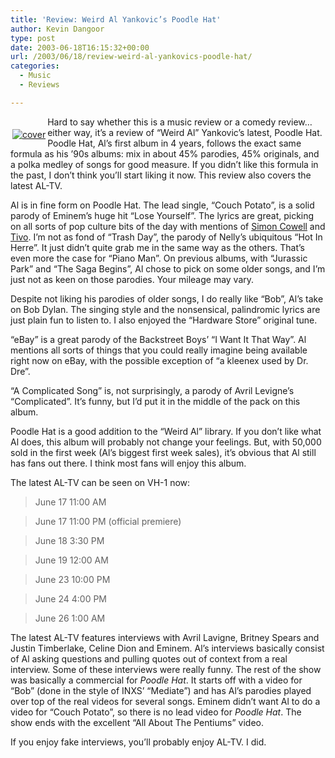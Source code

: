 ```yaml
---
title: 'Review: Weird Al Yankovic’s Poodle Hat'
author: Kevin Dangoor
type: post
date: 2003-06-18T16:15:32+00:00
url: /2003/06/18/review-weird-al-yankovics-poodle-hat/
categories:
  - Music
  - Reviews

---
```

<div style="float: left">
  <A HREF="http://www.amazon.com/exec/obidos/ASIN/B000095J7Q/blueskyonmars-20"><br /> <IMG SRC="/images/poodlehat.jpg" border="0" alt="cover" hspace="3" vspace="3" /></A>
</div>

Hard to say whether this is a music review or a comedy review&#8230; either way, it&#8217;s a review of &#8220;Weird Al&#8221; Yankovic&#8217;s latest, Poodle Hat. Poodle Hat, Al&#8217;s first album in 4 years, follows the exact same formula as his &#8217;90s albums: mix in about 45% parodies, 45% originals, and a polka medley of songs for good measure. If you didn&#8217;t like this formula in the past, I don&#8217;t think you&#8217;ll start liking it now. This review also covers the latest AL-TV.

<!--more-->


  
Al is in fine form on Poodle Hat. The lead single, &#8220;Couch Potato&#8221;, is a solid parody of Eminem&#8217;s huge hit &#8220;Lose Yourself&#8221;. The lyrics are great, picking on all sorts of pop culture bits of the day with mentions of [Simon Cowell][1] and [Tivo][2]. I&#8217;m not as fond of &#8220;Trash Day&#8221;, the parody of Nelly&#8217;s ubiquitous &#8220;Hot In Herre&#8221;. It just didn&#8217;t quite grab me in the same way as the others. That&#8217;s even more the case for &#8220;Piano Man&#8221;. On previous albums, with &#8220;Jurassic Park&#8221; and &#8220;The Saga Begins&#8221;, Al chose to pick on some older songs, and I&#8217;m just not as keen on those parodies. Your mileage may vary.

Despite not liking his parodies of older songs, I do really like &#8220;Bob&#8221;, Al&#8217;s take on Bob Dylan. The singing style and the nonsensical, palindromic lyrics are just plain fun to listen to. I also enjoyed the &#8220;Hardware Store&#8221; original tune.

&#8220;eBay&#8221; is a great parody of the Backstreet Boys&#8217; &#8220;I Want It That Way&#8221;. Al mentions all sorts of things that you could really imagine being available right now on eBay, with the possible exception of &#8220;a kleenex used by Dr. Dre&#8221;.

&#8220;A Complicated Song&#8221; is, not surprisingly, a parody of Avril Levigne&#8217;s &#8220;Complicated&#8221;. It&#8217;s funny, but I&#8217;d put it in the middle of the pack on this album.

Poodle Hat is a good addition to the &#8220;Weird Al&#8221; library. If you don&#8217;t like what Al does, this album will probably not change your feelings. But, with 50,000 sold in the first week (Al&#8217;s biggest first week sales), it&#8217;s obvious that Al still has fans out there. I think most fans will enjoy this album.

The latest AL-TV can be seen on VH-1 now:

> June 17 11:00 AM
  
> June 17 11:00 PM (official premiere)
  
> June 18 3:30 PM
  
> June 19 12:00 AM
  
> June 23 10:00 PM
  
> June 24 4:00 PM
  
> June 26 1:00 AM

The latest AL-TV features interviews with Avril Lavigne, Britney Spears and Justin Timberlake, Celine Dion and Eminem. Al&#8217;s interviews basically consist of Al asking questions and pulling quotes out of context from a real interview. Some of these interviews were really funny. The rest of the show was basically a commercial for _Poodle Hat_. It starts off with a video for &#8220;Bob&#8221; (done in the style of INXS&#8217; &#8220;Mediate&#8221;) and has Al&#8217;s parodies played over top of the real videos for several songs. Eminem didn&#8217;t want Al to do a video for &#8220;Couch Potato&#8221;, so there is no lead video for _Poodle Hat_. The show ends with the excellent &#8220;All About The Pentiums&#8221; video.

If you enjoy fake interviews, you&#8217;ll probably enjoy AL-TV. I did.

 [1]: http://www.idolonfox.com/judges/
 [2]: http://www.tivo.com/